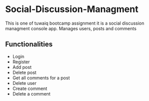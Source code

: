 # Social-Discussion-Managment
This is one of tuwaiq bootcamp assignment it is a social discussion managment console app. Manages users, posts and comments

## Functionalities
- Login
- Register
- Add post
- Delete post
- Get all comments for a post
- Delete user
- Create comment
- Delete a comment
